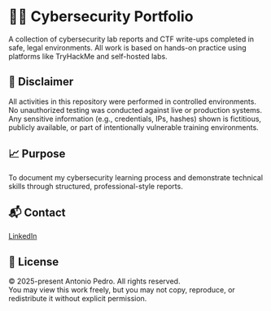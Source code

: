 # 👨‍💻 Cybersecurity Portfolio

A collection of cybersecurity lab reports and CTF write-ups completed in safe, legal environments. All work is based on hands-on practice using platforms like TryHackMe and self-hosted labs.


## 📜 Disclaimer
All activities in this repository were performed in controlled environments.  
No unauthorized testing was conducted against live or production systems.  
Any sensitive information (e.g., credentials, IPs, hashes) shown is fictitious, publicly available, or part of intentionally vulnerable training environments.


## 📈 Purpose
To document my cybersecurity learning process and demonstrate technical skills through structured, professional-style reports.


## 📬 Contact
[LinkedIn](https://linkedin.com/in/antoniop3dro)

## 📄 License
© 2025-present Antonio Pedro. All rights reserved.  
You may view this work freely, but you may not copy, reproduce, or redistribute it without explicit permission.